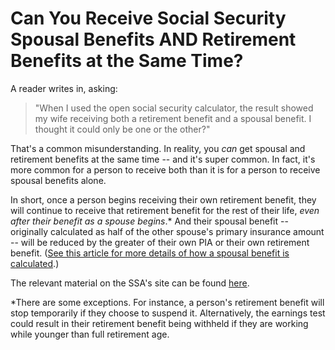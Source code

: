 # Can You Receive Social Security Spousal Benefits AND Retirement Benefits at the Same Time?

A reader writes in, asking:

<blockquote>
  "When I used the open social security calculator, the result showed my wife receiving both a retirement benefit and a spousal benefit. 
  I thought it could only be one or the other?"
</blockquote>

That's a common misunderstanding. In reality, you <em>can</em> get spousal and retirement benefits at the same time -- and it's super common. In fact, it's more common for a person to receive both than it is for a person to receive spousal benefits alone.

In short, once a person begins receiving their own retirement benefit, they will continue to receive that retirement benefit for the rest of their life, <em>even after their benefit as a spouse begins</em>.* And their spousal benefit -- originally calculated as half of the other spouse's primary insurance amount -- will be reduced by the greater of their own PIA or their own retirement benefit. (<a href="https://opensocialsecurity.com/articles/spousal-benefit-calculation/">See this article for more details of how a spousal benefit is calculated</a>.)

The relevant material on the SSA's site can be found <a href="https://secure.ssa.gov/poms.nsf/lnx/0300615020" target="_blank" rel="noopener noreferrer">here</a>.

*There are some exceptions. For instance, a person's retirement benefit will stop temporarily if they choose to suspend it. Alternatively, the earnings test could result in their retirement benefit being withheld if they are working while younger than full retirement age.
